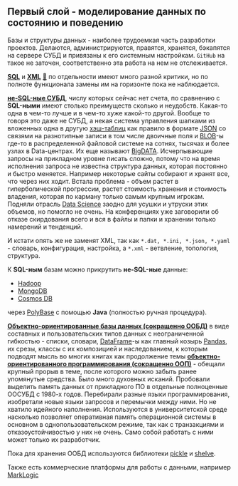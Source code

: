## Первый слой - моделирование данных по состоянию и поведению

Базы и структуры данных - наиболее трудоемкая часть разработки проектов. Делаются, администрируются, правятся, хранятся, бэкапятся на сервере СУБД и привязаны к его системным настройкам. `GitHub` на такое не заточен, соответственно эта работа на нем не отслеживается.

**[SQL](https://en.wikipedia.org/wiki/SQL)** и **[XML](https://en.wikipedia.org/wiki/XML)** [💬](http://www.chernyshov.com/SPPO_6/theory/wt_xml.htm "Описание") по отдельности имеют много разной критики, но по полноте функционала замены им на горизонте пока не наблюдается.

[**не-SQL-ные СУБД**](https://en.wikipedia.org/wiki/NoSQL "Есть мнение в разных источниках, что они быстрее SQL-ных баз"), числу которых сейчас нет счета, по сравнению с **SQL-ными** имеют столько преимуществ сколько и неудобств. Какая-то одна в чем-то лучше и в чем-то хуже какой-то другой. Вообще то говоря это даже не СУБД, а некая система управления шапками из вложенных одна в другую [хэш-таблиц](https://en.wikipedia.org/wiki/Hash_table) как правило в формате [JSON](https://en.wikipedia.org/wiki/JSON) со связями на разнотипные записи в том числе двоичные поля и [BLOB](https://en.wikipedia.org/wiki/Binary_large_object)-ы где-то в распределенной файловой системе на сотнях, тысячах и более узлах в Data-центрах. Их еще называют [BigDATA](https://en.wikipedia.org/wiki/Big_data). Исчерпывающие запросы на прикладном уровне писать сложно, потому что на время исполнения запроса не известна структура данных, которая постоянно и быстро меняется. Например некоторые сайты собирают и хранят все, что через них ходит. Встала проблема - объем растет в гиперболической прогрессии, растет стоимость хранения и стоимость владения, которая по карману только самым крупным игрокам. Подняли отрасль [Data Science](https://en.wikipedia.org/wiki/Data_science) заодно для усушки и утруски этих объемов, но помогло не очень. На конференциях уже заговорили об отказе скирдования всего и вся в файлы и папки и хранении только намерений и тенденций.

И кстати опять же не заменят XML, так как `*.dat, *.ini, *.json, *.yaml` - словарь, конфигурация, настройка, а `*.xml` - ветвление, топология, структура.

К **SQL-ным** базам можно прикрутить **не-SQL-ные** данные:
 - [Hadoop](https://learn.microsoft.com/en-us/sql/relational-databases/polybase/polybase-configure-hadoop?view=sql-server-ver15&viewFallbackFrom=sql-server-ver16)
 - [MongoDB](https://learn.microsoft.com/en-us/sql/relational-databases/polybase/polybase-configure-mongodb?view=sql-server-ver16)
 - [Cosmos DB](https://en.wikipedia.org/wiki/Cosmos_DB)
 
  через [PolyBase](https://learn.microsoft.com/en-us/sql/relational-databases/polybase/polybase-guide?view=sql-server-ver16) с помощью **Java** (полностью ручная процедура).

[**Объектно-ориентированные базы данных (сокращенно ООБД)**](https://en.wikipedia.org/wiki/Object_database) в виде составных и пользовательских типов данных с неограниченной гибкостью - списки, словари, [DataFrame](https://pandas.pydata.org/docs/reference/api/pandas.DataFrame.html)-ы как главный козырь [Pandas](https://en.wikipedia.org/wiki/Pandas_(software)), их срезы, классы с их композицией и наследованием, к которым подводят мысль во многих книгах как продолжение темы [**объектно-ориентированного программирования (сокращенно ООП)**](https://en.wikipedia.org/wiki/Object-oriented_programming) - обещали крупный прорыв в теме, после которого можно забыть ранее упомянутые средства. Было много духовных исканий. Пробовали выделить память данных от прикладного ПО в отдельные полноценные ООСУБД с 1980-х годов. Перебирали разные языки программирования, изобретали новые языки запросов и перемычки между ними. Но не хватило идейного наполнения. Используются в университетской среде насколько позволяет оперативная память операционной системы в основном в однопользовательском режиме, так как с транзакциями и отказоустойчивостью у них не очень. Само собой работать с ними может только их разработчик.

Пока для хранения ООБД используются библиотеки [pickle](https://docs.python.org/3/library/pickle.html) и [shelve](https://docs.python.org/3/library/shelve.html).

Также есть коммерческие платформы для работы с данными, например [MarkLogic](https://www.marklogic.com/)
